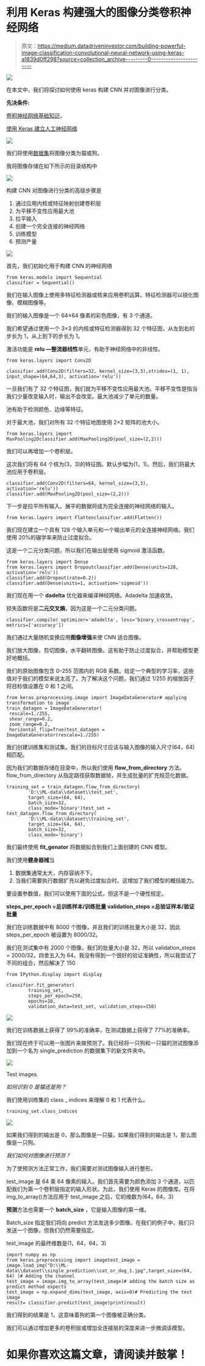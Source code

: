 # 利用 Keras 构建强大的图像分类卷积神经网络

> 原文：<https://medium.datadriveninvestor.com/building-powerful-image-classification-convolutional-neural-network-using-keras-a1839d0ff298?source=collection_archive---------0----------------------->

[![](img/c9eb9d3a35d16e5d4795d3576f855f08.png)](http://www.track.datadriveninvestor.com/1B9E)

在本文中，我们将探讨如何使用 keras 构建 CNN 并对图像进行分类。

**先决条件:**

[卷积神经网络基础知识](https://medium.com/datadriveninvestor/convolutional-neural-network-cnn-simplified-ecafd4ee52c5)，

[使用 Keras 建立人工神经网络](https://medium.com/datadriveninvestor/building-neural-network-using-keras-for-classification-3a3656c726c1)

![](img/f020c113fa0290521ff4376130dce95d.png)

我们将使用[数据集](https://www.kaggle.com/chetankv/dogs-cats-images)将图像分类为猫或狗。

我将图像存储在如下所示的目录结构中

![](img/62d277052bce1a1204dc2ceb1d802973.png)

构建 CNN 对图像进行分类的高级步骤是

1.  通过应用内核或特征映射创建卷积层
2.  为平移不变性应用最大池
3.  拉平输入
4.  创建一个完全连接的神经网络
5.  训练模型
6.  预测产量

![](img/901cff1169a603b477c2108b5c9577da.png)

首先，我们初始化用于构建 CNN 的神经网络

```
from keras.models import Sequential
classifier = Sequential()
```

我们在输入图像上使用多特征检测器或核来应用卷积运算。特征检测器可以锐化图像、模糊图像等。

我们的输入图像是一个 64×64 像素的彩色图像，有 3 个通道。

我们希望通过使用一个 3×3 的内核或特征检测器得到 32 个特征图，从左到右的步长为 1，从上到下的步长为 1。

激活功能是 **relu —整流器线性**单元，有助于神经网络中的非线性。

```
from keras.layers import Conv2D

classifier.add(Conv2D(filters=32, kernel_size=(3,3),strides=(1, 1), input_shape=(64,64,3), activation='relu'))
```

一旦我们有了 32 个特征图，我们就为平移不变性应用最大池。平移不变性是指当我们少量改变输入时，输出不会改变。最大池减少了单元的数量。

池有助于检测颜色、边缘等特征。

对于最大池，我们对所有 32 个特征地图使用 2×2 矩阵的池大小。

```
from keras.layers import MaxPooling2Dclassifier.add(MaxPooling2D(pool_size=(2,2)))
```

我们可以再增加一个卷积层。

这次我们将有 64 个核为(3，3)的特征图。默认步幅为(1，1)。然后，我们将最大池应用于卷积层。

```
classifier.add(Conv2D(filters=64, kernel_size=(3,3), activation='relu'))
classifier.add(MaxPooling2D(pool_size=(2,2)))
```

下一步是拉平所有输入。展平的数据将成为完全连接的神经网络的输入。

```
from keras.layers import Flattenclassifier.add(Flatten())
```

我们现在建立一个具有 128 个输入单元和一个输出单元的全连接神经网络。我们使用 20%的辍学率来防止过度拟合。

这是一个二元分类问题，所以我们在输出层使用 sigmoid 激活函数。

```
from keras.layers import Dense
from keras.layers import Dropoutclassifier.add(Dense(units=128, activation='relu'))
classifier.add(Dropout(rate=0.2))
classifier.add(Dense(units=1, activation='sigmoid'))
```

我们现在用一个 **dadelta** 优化器来编译神经网络。Adadelta 加速收敛。

损失函数将是**二元交叉熵**，因为这是一个二元分类问题。

```
classifier.compile( optimizer='adadelta', loss='binary_crossentropy', metrics=['accuracy'])
```

我们通过大量随机变换应用**图像增强**来使 CNN 适合图像。

我们放大图像，剪切图像，水平翻转图像。这有助于防止过度拟合，并帮助模型更好地概括。

我们的原始图像包含 0–255 范围内的 RGB 系数。给定一个典型的学习率，这些值对于我们的模型来说太高了。为了解决这个问题，我们通过 1/255 的缩放因子将目标值设置在 0 和 1 之间。

```
from keras.preprocessing.image import ImageDataGenerator# applying transformation to image
train_datagen = ImageDataGenerator(
 rescale=1./255,
 shear_range=0.2,
 zoom_range=0.2,
 horizontal_flip=True)test_datagen = ImageDataGenerator(rescale=1./255)
```

我们创建训练集和测试集。我们的目标尺寸应该与输入图像的输入尺寸(64，64)相匹配。

因为我们的数据存储在目录中，所以我们使用 **flow_from_directory** 方法。flow_from_directory 从指定路径获取数据帧，并生成批量的扩充规范化数据。

```
training_set = train_datagen.flow_from_directory(
        'D:\\ML-data\\dataset\\test_set',
        target_size=(64, 64),
        batch_size=32,
        class_mode='binary')test_set = test_datagen.flow_from_directory(
        'D:\\ML-data\\dataset\\training_set',
        target_size=(64, 64),
        batch_size=32,
        class_mode='binary')
```

我们最终使用 **fit_genator** 将数据拟合到我们上面创建的 CNN 模型。

我们使用**健身器械**当

1.  数据集通常太大，内存容纳不下。
2.  当我们需要执行数据扩充以避免过度拟合时。这增加了我们模型的概括能力。

要设置参数值，我们可以使用下面的公式，但这不是一个硬性规定。

**steps_per_epoch =总训练样本/训练批量 validation_steps =总验证样本/验证批量**

我们在训练数据中有 8000 个图像，并且我们的训练批量大小是 32，因此 steps_per_epoch 被设置为 8000/32。

我们在测试集中有 2000 个图像，我们的批量大小是 32，所以 validation_steps = 2000/32，四舍五入为 64。我没有得到一个很好的验证准确性，所以我尝试了不同的组合，然后解决了 150

```
from IPython.display import display 

classifier.fit_generator(
        training_set,
        steps_per_epoch=250,
        epochs=10,
        validation_data=test_set, validation_steps=150)
```

![](img/cd222a39ebe2c394b60fffcc6ec93b7c.png)

我们在训练数据上获得了 99%的准确率，在测试数据上获得了 77%的准确率。

我们现在终于可以用一张图片来做预测了。我已经将一只狗和一只猫的测试图像添加到一个名为 single_prediction 的数据集下的新文件夹中。

![](img/733407b89b972cdb01874b0c59882f98.png)

Test images

*如何识别 0 是猫还是狗？*

我们使用训练集的 class _ indices 来理解 0 和 1 代表什么。

```
training_set.class_indices
```

![](img/4ea4eed477a54285b96c4d346fb62f5e.png)

如果我们得到的输出是 0，那么图像是一只猫，如果我们得到的输出是 1，那么图像是一只狗。

*我们如何对图像进行预测？*

为了使预测方法正常工作，我们需要对测试图像输入进行整形。

test_image 是 64 乘 64 像素的输入。我们首先需要为颜色添加 3 个通道，以匹配我们为第一个卷积层指定的输入形状。为此，我们使用 Keras 的图像库。在将 img_to_array()方法应用于 test_image 之后，它的维数为(64，64，3)

**预测**方法也需要一个 **batch_size** ，它是输入图像的第一维。

Batch_size 指定我们将向 predict 方法发送多少图像。在我们的例子中，我们只发送一个图像，但我们仍然需要指定。

test_image 的最终维数是(1，64，64，3)

```
import numpy as np
from keras.preprocessing import imagetest_image = image.load_img("D:\\ML-data\\dataset\\single_prediction\\cat_or_dog_1.jpg",target_size=(64, 64) )# Adding the channel
test_image = image.img_to_array(test_image)# adding the batch size as predict method expects
test_image = np.expand_dims(test_image, axis=0)# Predicting the test image
result= classifier.predict(test_image)print(result)
```

我们得到的结果是 1，这意味着狗的第一个图像被正确分类。

我们可以通过增加更多的卷积层或增加全连接层的深度来进一步微调该模型。

# 如果你喜欢这篇文章，请阅读并鼓掌！